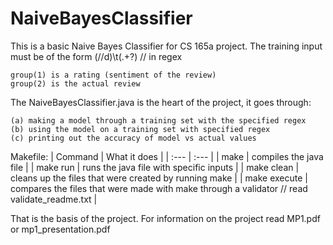 # NaiveBayesClassifier

This is a basic Naive Bayes Classifier for CS 165a project.
The training input must be of the form (//d)\t(.+?)  // in regex

    group(1) is a rating (sentiment of the review)
    group(2) is the actual review

The NaiveBayesClassifier.java is the heart of the project, it goes through: 

    (a) making a model through a training set with the specified regex
	(b) using the model on a training set with specified regex
	(c) printing out the accuracy of model vs actual values


Makefile:
| Command 		| What it does 																				  |
| :---    		| :--- 																						  |
| make			| compiles the java file 																	  |
| make run		| runs the java file with specific inputs 													  |
| make clean	| cleans up the files that were created by running make 									  |
| make execute	| compares the files that were made with make through a validator // read validate_readme.txt |

That is the basis of the project. For information on the project read MP1.pdf or mp1_presentation.pdf
